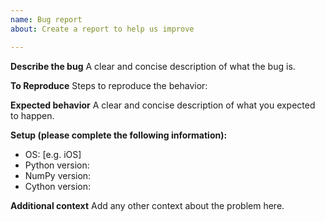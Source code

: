 ```yaml
---
name: Bug report
about: Create a report to help us improve

---
```


**Describe the bug**
A clear and concise description of what the bug is.

**To Reproduce**
Steps to reproduce the behavior:

**Expected behavior**
A clear and concise description of what you expected to happen.

**Setup (please complete the following information):**
 - OS: [e.g. iOS]
 - Python version:
 - NumPy version:
 - Cython version:

**Additional context**
Add any other context about the problem here.
